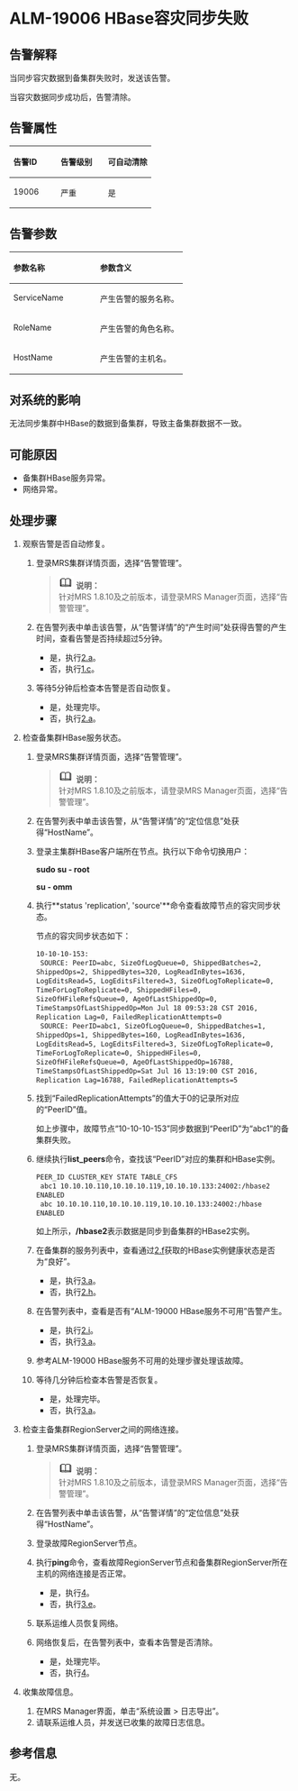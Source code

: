 # ALM-19006 HBase容灾同步失败<a name="ZH-CN_TOPIC_0191883111"></a>

## 告警解释<a name="zh-cn_topic_0191813928_section18389930"></a>

当同步容灾数据到备集群失败时，发送该告警。

当容灾数据同步成功后，告警清除。

## 告警属性<a name="zh-cn_topic_0191813928_section31291646"></a>

<a name="zh-cn_topic_0191813928_table57434139"></a>
<table><thead align="left"><tr id="zh-cn_topic_0191813928_row461342"><th class="cellrowborder" valign="top" width="33.33333333333333%" id="mcps1.1.4.1.1"><p id="zh-cn_topic_0191813928_p37368736"><a name="zh-cn_topic_0191813928_p37368736"></a><a name="zh-cn_topic_0191813928_p37368736"></a>告警ID</p>
</th>
<th class="cellrowborder" valign="top" width="33.33333333333333%" id="mcps1.1.4.1.2"><p id="zh-cn_topic_0191813928_p6968762"><a name="zh-cn_topic_0191813928_p6968762"></a><a name="zh-cn_topic_0191813928_p6968762"></a>告警级别</p>
</th>
<th class="cellrowborder" valign="top" width="33.33333333333333%" id="mcps1.1.4.1.3"><p id="zh-cn_topic_0191813928_p27598869"><a name="zh-cn_topic_0191813928_p27598869"></a><a name="zh-cn_topic_0191813928_p27598869"></a>可自动清除</p>
</th>
</tr>
</thead>
<tbody><tr id="zh-cn_topic_0191813928_row20915929"><td class="cellrowborder" valign="top" width="33.33333333333333%" headers="mcps1.1.4.1.1 "><p id="zh-cn_topic_0191813928_p16468652"><a name="zh-cn_topic_0191813928_p16468652"></a><a name="zh-cn_topic_0191813928_p16468652"></a>19006</p>
</td>
<td class="cellrowborder" valign="top" width="33.33333333333333%" headers="mcps1.1.4.1.2 "><p id="zh-cn_topic_0191813928_p58892473"><a name="zh-cn_topic_0191813928_p58892473"></a><a name="zh-cn_topic_0191813928_p58892473"></a>严重</p>
</td>
<td class="cellrowborder" valign="top" width="33.33333333333333%" headers="mcps1.1.4.1.3 "><p id="zh-cn_topic_0191813928_p5560998"><a name="zh-cn_topic_0191813928_p5560998"></a><a name="zh-cn_topic_0191813928_p5560998"></a>是</p>
</td>
</tr>
</tbody>
</table>

## 告警参数<a name="zh-cn_topic_0191813928_section13189358"></a>

<a name="zh-cn_topic_0191813928_table47787675"></a>
<table><thead align="left"><tr id="zh-cn_topic_0191813928_row20947391"><th class="cellrowborder" valign="top" width="50%" id="mcps1.1.3.1.1"><p id="zh-cn_topic_0191813928_p19017142"><a name="zh-cn_topic_0191813928_p19017142"></a><a name="zh-cn_topic_0191813928_p19017142"></a>参数名称</p>
</th>
<th class="cellrowborder" valign="top" width="50%" id="mcps1.1.3.1.2"><p id="zh-cn_topic_0191813928_p63993496"><a name="zh-cn_topic_0191813928_p63993496"></a><a name="zh-cn_topic_0191813928_p63993496"></a>参数含义</p>
</th>
</tr>
</thead>
<tbody><tr id="zh-cn_topic_0191813928_row16090703"><td class="cellrowborder" valign="top" width="50%" headers="mcps1.1.3.1.1 "><p id="zh-cn_topic_0191813928_p28278595"><a name="zh-cn_topic_0191813928_p28278595"></a><a name="zh-cn_topic_0191813928_p28278595"></a>ServiceName</p>
</td>
<td class="cellrowborder" valign="top" width="50%" headers="mcps1.1.3.1.2 "><p id="zh-cn_topic_0191813928_p8864859"><a name="zh-cn_topic_0191813928_p8864859"></a><a name="zh-cn_topic_0191813928_p8864859"></a>产生告警的服务名称。</p>
</td>
</tr>
<tr id="zh-cn_topic_0191813928_row12674872"><td class="cellrowborder" valign="top" width="50%" headers="mcps1.1.3.1.1 "><p id="zh-cn_topic_0191813928_p20031746"><a name="zh-cn_topic_0191813928_p20031746"></a><a name="zh-cn_topic_0191813928_p20031746"></a>RoleName</p>
</td>
<td class="cellrowborder" valign="top" width="50%" headers="mcps1.1.3.1.2 "><p id="zh-cn_topic_0191813928_p11958757"><a name="zh-cn_topic_0191813928_p11958757"></a><a name="zh-cn_topic_0191813928_p11958757"></a>产生告警的角色名称。</p>
</td>
</tr>
<tr id="zh-cn_topic_0191813928_row40519951"><td class="cellrowborder" valign="top" width="50%" headers="mcps1.1.3.1.1 "><p id="zh-cn_topic_0191813928_p60890569"><a name="zh-cn_topic_0191813928_p60890569"></a><a name="zh-cn_topic_0191813928_p60890569"></a>HostName</p>
</td>
<td class="cellrowborder" valign="top" width="50%" headers="mcps1.1.3.1.2 "><p id="zh-cn_topic_0191813928_p33189039"><a name="zh-cn_topic_0191813928_p33189039"></a><a name="zh-cn_topic_0191813928_p33189039"></a>产生告警的主机名。</p>
</td>
</tr>
</tbody>
</table>

## 对系统的影响<a name="zh-cn_topic_0191813928_section51595365"></a>

无法同步集群中HBase的数据到备集群，导致主备集群数据不一致。

## 可能原因<a name="zh-cn_topic_0191813928_section61705107"></a>

-   备集群HBase服务异常。
-   网络异常。

## 处理步骤<a name="zh-cn_topic_0191813928_section18475057"></a>

1.  观察告警是否自动修复。
    1.  登录MRS集群详情页面，选择“告警管理”。

        >![](public_sys-resources/icon-note.gif) **说明：**   
        >针对MRS 1.8.10及之前版本，请登录MRS Manager页面，选择“告警管理”。  

    2.  在告警列表中单击该告警，从“告警详情”的“产生时间”处获得告警的产生时间，查看告警是否持续超过5分钟。
        -   是，执行[2.a](#zh-cn_topic_0191813928_li1255962015108)。
        -   否，执行[1.c](#zh-cn_topic_0191813928_step3)。

    3.  <a name="zh-cn_topic_0191813928_step3"></a>等待5分钟后检查本告警是否自动恢复。
        -   是，处理完毕。
        -   否，执行[2.a](#zh-cn_topic_0191813928_li1255962015108)。

2.  检查备集群HBase服务状态。
    1.  <a name="zh-cn_topic_0191813928_li1255962015108"></a>登录MRS集群详情页面，选择“告警管理”。

        >![](public_sys-resources/icon-note.gif) **说明：**   
        >针对MRS 1.8.10及之前版本，请登录MRS Manager页面，选择“告警管理”。  

    2.  在告警列表中单击该告警，从“告警详情”的“定位信息”处获得“HostName”。
    3.  登录主集群HBase客户端所在节点。执行以下命令切换用户：

        **sudo su - root**

        **su - omm**

    4.  执行**status 'replication', 'source'**命令查看故障节点的容灾同步状态。

        节点的容灾同步状态如下：

        ```
        10-10-10-153: 
         SOURCE: PeerID=abc, SizeOfLogQueue=0, ShippedBatches=2, ShippedOps=2, ShippedBytes=320, LogReadInBytes=1636, LogEditsRead=5, LogEditsFiltered=3, SizeOfLogToReplicate=0, TimeForLogToReplicate=0, ShippedHFiles=0, SizeOfHFileRefsQueue=0, AgeOfLastShippedOp=0, TimeStampsOfLastShippedOp=Mon Jul 18 09:53:28 CST 2016, Replication Lag=0, FailedReplicationAttempts=0 
         SOURCE: PeerID=abc1, SizeOfLogQueue=0, ShippedBatches=1, ShippedOps=1, ShippedBytes=160, LogReadInBytes=1636, LogEditsRead=5, LogEditsFiltered=3, SizeOfLogToReplicate=0, TimeForLogToReplicate=0, ShippedHFiles=0, SizeOfHFileRefsQueue=0, AgeOfLastShippedOp=16788, TimeStampsOfLastShippedOp=Sat Jul 16 13:19:00 CST 2016, Replication Lag=16788, FailedReplicationAttempts=5
        ```

    5.  找到“FailedReplicationAttempts”的值大于0的记录所对应的“PeerID”值。

        如上步骤中，故障节点“10-10-10-153”同步数据到“PeerID”为“abc1”的备集群失败。

    6.  <a name="zh-cn_topic_0191813928_peerid"></a>继续执行**list\_peers**命令，查找该“PeerID”对应的集群和HBase实例。

        ```
        PEER_ID CLUSTER_KEY STATE TABLE_CFS 
         abc1 10.10.10.110,10.10.10.119,10.10.10.133:24002:/hbase2 ENABLED  
         abc 10.10.10.110,10.10.10.119,10.10.10.133:24002:/hbase ENABLED 
        ```

        如上所示，**/hbase2**表示数据是同步到备集群的HBase2实例。

    7.  在备集群的服务列表中，查看通过[2.f](#zh-cn_topic_0191813928_peerid)获取的HBase实例健康状态是否为“良好”。
        -   是，执行[3.a](#zh-cn_topic_0191813928_li594194191119)。
        -   否，执行[2.h](#zh-cn_topic_0191813928_alm-19000)。

    8.  <a name="zh-cn_topic_0191813928_alm-19000"></a>在告警列表中，查看是否有“ALM-19000 HBase服务不可用”告警产生。
        -   是，执行[2.i](#zh-cn_topic_0191813928_aalm-19006_mmccppss_process)。
        -   否，执行[3.a](#zh-cn_topic_0191813928_li594194191119)。

    9.  <a name="zh-cn_topic_0191813928_aalm-19006_mmccppss_process"></a>参考ALM-19000 HBase服务不可用的处理步骤处理该故障。
    10. 等待几分钟后检查本告警是否恢复。
        -   是，处理完毕。
        -   否，执行[3.a](#zh-cn_topic_0191813928_li594194191119)。

3.  检查主备集群RegionServer之间的网络连接。
    1.  <a name="zh-cn_topic_0191813928_li594194191119"></a>登录MRS集群详情页面，选择“告警管理”。

        >![](public_sys-resources/icon-note.gif) **说明：**   
        >针对MRS 1.8.10及之前版本，请登录MRS Manager页面，选择“告警管理”。  

    2.  在告警列表中单击该告警，从“告警详情”的“定位信息”处获得“HostName”。
    3.  登录故障RegionServer节点。
    4.  执行**ping**命令，查看故障RegionServer节点和备集群RegionServer所在主机的网络连接是否正常。
        -   是，执行[4](#zh-cn_topic_0191813928_li572522141314)。
        -   否，执行[3.e](#zh-cn_topic_0191813928_s1)。

    5.  <a name="zh-cn_topic_0191813928_s1"></a>联系运维人员恢复网络。
    6.  网络恢复后，在告警列表中，查看本告警是否清除。
        -   是，处理完毕。
        -   否，执行[4](#zh-cn_topic_0191813928_li572522141314)。

4.  <a name="zh-cn_topic_0191813928_li572522141314"></a>收集故障信息。
    1.  在MRS Manager界面，单击“系统设置 \> 日志导出”。
    2.  请联系运维人员，并发送已收集的故障日志信息。


## 参考信息<a name="zh-cn_topic_0191813928_section32057793"></a>

无。

